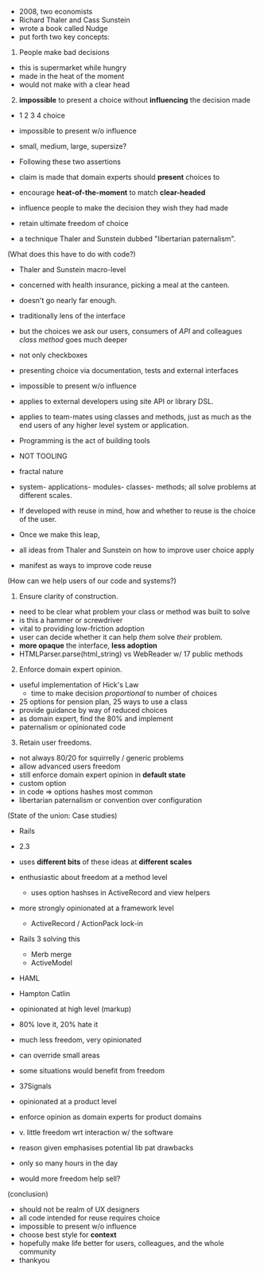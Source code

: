 * 2008, two economists
* Richard Thaler and Cass Sunstein
* wrote a book called Nudge
* put forth two key concepts:

1. People make bad decisions
  * this is supermarket while hungry
  * made in the heat of the moment
  * would not make with a clear head

2. **impossible** to present a choice without **influencing** the decision made
  * 1 2 3 4 choice
  * impossible to present w/o influence
  * small, medium, large, supersize?


* Following these two assertions
* claim is made that domain experts should **present** choices to
* encourage **heat-of-the-moment** to match **clear-headed**
* influence people to make the decision they wish they had made
* retain ultimate freedom of choice
* a technique Thaler and Sunstein dubbed "libertarian paternalism".


(What does this have to do with code?)

* Thaler and Sunstein macro-level
* concerned with health insurance, picking a meal at the canteen.
* doesn't go nearly far enough.


* traditionally lens of the interface
* but the choices we ask our users, consumers of *API* and colleagues *class* *method* goes much deeper
* not only checkboxes


* presenting choice via documentation, tests and external interfaces
* impossible to present w/o influence
* applies to external developers using site API or library DSL.
* applies to team-mates using classes and methods, just as much as the end users of any higher level system or application.


* Programming is the act of building tools
* NOT TOOLING
* fractal nature
* system- applications- modules- classes- methods; all solve problems at different scales.


* If developed with reuse in mind, how and whether to reuse is the choice of the user.


* Once we make this leap,
* all ideas from Thaler and Sunstein on how to improve user choice apply
* manifest as ways to improve code reuse


(How can we help users of our code and systems?)

1. Ensure clarity of construction.
  * need to be clear what problem your class or method was built to solve
  * is this a hammer or screwdriver
  * vital to providing low-friction adoption
  * user can decide whether it can help *them* solve *their* problem.
  * **more opaque** the interface, **less adoption**
  * HTMLParser.parse(html_string) vs WebReader w/ 17 public methods


2. Enforce domain expert opinion.
  * useful implementation of Hick's Law
    * time to make decision *proportional* to number of choices
  * 25 options for pension plan, 25 ways to use a class
  * provide guidance by way of reduced choices
  * as domain expert, find the 80% and implement
  * paternalism or opinionated code


3. Retain user freedoms.
  * not always 80/20 for squirrelly / generic problems
  * allow advanced users freedom
  * still enforce domain expert opinion in **default state**
  * custom option
  * in code => options hashes most common
  * libertarian paternalism or convention over configuration


(State of the union: Case studies)

* Rails
* 2.3
* uses **different bits** of these ideas at **different scales**
* enthusiastic about freedom at a method level
  * uses option hashses in ActiveRecord and view helpers
* more strongly opinionated at a framework level
  * ActiveRecord / ActionPack lock-in
* Rails 3 solving this
  * Merb merge
  * ActiveModel


* HAML
* Hampton Catlin
* opinionated at high level (markup)
* 80% love it, 20% hate it
* much less freedom, very opinionated
* can override small areas
* some situations would benefit from freedom


* 37Signals
* opinionated at a product level
* enforce opinion as domain experts for product domains
* v. little freedom wrt interaction w/ the software
* reason given emphasises potential lib pat drawbacks
* only so many hours in the day
* would more freedom help sell?


(conclusion)

* should not be realm of UX designers
* all code intended for reuse requires choice
* impossible to present w/o influence
* choose best style for **context**
* hopefully make life better for users, colleagues, and the whole community
* thankyou

